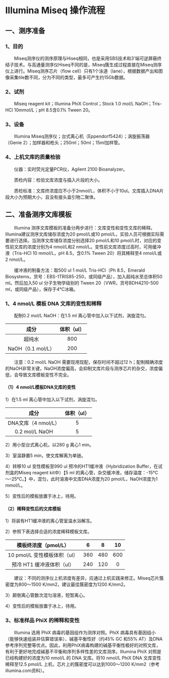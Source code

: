 # Illumina Miseq 操作流程
## 一、测序准备
### 1、目的
&emsp;&emsp;Miseq测序仪的测序原理与Hiseq相同，也是采用SBS技术和3’端可逆屏蔽终结子技术。与高通量测序仪Hiseq不同的是，Miseq簇生成过程直接在Miseq测序仪上进行。Miseq测序芯片（flow cell）只有1个泳道（lane），根据数据产出和图像采集tile数不同，分为不同的类型，最多可产生约15Gb数据。
### 2、试剂
&emsp;&emsp;Miseq reagent kit；Illumina PhiX Control；Stock 1.0 mol/L NaOH；Tris-HCl 10mmol/L；pH 8.5含0.1% Tween 20。
### 3、设备
&emsp;&emsp;Illumina Miseq测序仪；台式离心机（Eppendorf5424）；涡旋振荡器（Genie 2）；加样器和枪头；250ml；50ml；15ml加样管。
### 4、上机文库的质量检验
&emsp;&emsp;仪器：实时荧光定量PCR仪，Agilent 2100 Bioanalyzer。

&emsp;&emsp;质检内容：检验文库浓度与插入片段的大小。

&emsp;&emsp;质检标准：文库终浓度应不小于2nmol/L，体积不小于10ul。文库插入DNA片段大小为预期大小，且没有接头盒引物二聚体。
## 二、准备测序文库模板
&emsp;&emsp;Illumina 测序文库模板的准备分两步进行：文库变性和变性文库的稀释。Illumina建议测序文库储存浓度为20 pmol/L或10 pmol/L，实验人员可根据实际需要进行选择。当测序文库储存浓度分别选择20 pmol/L和10 pmol/L时，对应的变性前文库的浓度分别为4 nmol/L和2 nmol/L。变性前文库浓度过高时，可用缓冲液（Tris-HCl 10 mmol/L，pH 8.5，含0.1% Tween 20）将其稀释至4 nmol/L或2 nmol/L。

&emsp;&emsp;缓冲液的制备方法：取500 ul 1 mol/L Tris-HCl（Ph 8.5，Emerald Biosystems，货号：EBS-1TRIS85-250，或同级产品），加入超纯水至总体积50 ml。然后加入50 ul 分子生物学级别的 Tween 20（VWR，货号BDH4210-500 ml，或同级产品），保存于4℃冰箱。
### 1、4 nmol/L 模板 DNA 文库的变性和稀释
&emsp;&emsp;配制0.2 mol/L NaOH：在1.5 ml 离心管中加入以下试剂，涡旋混匀。

| 成分 | 体积（ul） | 
|:-------------:| :-------------:|
| 超纯水 | 800 | 
| NaOH（0.1 mol/L） | 200 | 

&emsp;&emsp;注意：0.2 mol/L NaOH 需要现用现配，保存时间不超过12 h；配制精确浓度的NaOH非常关键，NaOH浓度偏高，会抑制文库片段与测序芯片的杂交，浓度偏低，会导致文库模板变性不完全。
#### （1）4 nmol/L模板DNA文库的变性
1）在1.5 ml 离心管中加入以下试剂，涡旋混匀。

| 成分 | 体积（ul） | 
|:-------------:| :-------------:|
| DNA文库（4 nmol/L） | 5 | 
| 0.2 mol/L NaOH | 5 | 

2）用小型台式离心机，以280 g 离心1 min。

3）室温静置5 min，使文库解离为单链。

4）转移10 ul 变性模板至990 ul 预冷的HT1缓冲液（Hybridization Buffer，在试剂盒的Miseq reagent kit中）【5 ml 的离心管，杂交缓冲液，储存温度：-15℃～-25℃。】中，混匀，此时溶液中文库DNA浓度为20 pmol/L，NaOH浓度为1 mmol/L。

5）变性后的模板放置于冰上，待用。
#### （2）稀释变性后的文库模板
1）将装有HT1缓冲液的离心管室温水浴解冻。

2）参照下表选择合适的浓度稀释模板文库。

| 模板终浓度（pmol/L） | 6 | 8 | 10 |
|:-------------:| :-------------:|:-------------:|:-------------:|
| 10 pmol/L 变性模板体积（ul） | 360 | 480 | 600 |
| 预冷 HT1 缓冲液体积（ul） | 240 | 120 | 0 |

&emsp;&emsp;建议：不同的测序仪上机浓度有差异，应通过上机实践来修正。Miseq芯片簇密度为800～1500 K/mm2，建议最佳簇密度为1200 K/mm2。

3）颠倒离心管数次混匀溶液，短暂离心。

4）变性后的模板放置于冰上，待用。
### 3、标准样品 PhiX 的稀释和变性
&emsp;&emsp;Illumina 选用 PhiX 病毒的基因组作为测序对照。PhiX 病毒具有基因组小（能够快速组装并估算错误率）、碱基平衡性好（约45% GC 和55% AT）及DNA 参考序列完整等优点。因此，利用PhiX病毒构建的碱基平衡性极好的对照文库，有利于更好地完成碱基不平衡和序列多样性差的文库测序。Illumina PhiX 对照是已经构建好的浓度为10 nmol/L 的 DNA 文库。将10 nmol/L PhiX DNA 文库变性稀释至12.5 pmol/L 上机，芯片上的簇密度可以达到1000～1200 K/mm2（参考illumina.com资料）。



